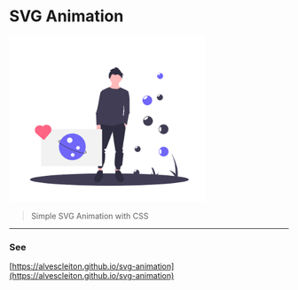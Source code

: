# SVG Animation

<div>
  <img src="demo.png" height="300">
</div>

> Simple SVG Animation with CSS

---

### See

[https://alvescleiton.github.io/svg-animation](https://alvescleiton.github.io/svg-animation)
